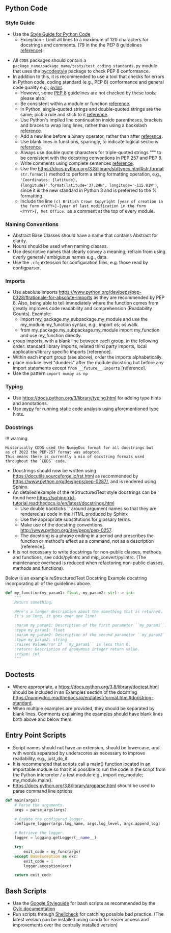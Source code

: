 
## Python Code

### Style Guide
* Use the [Style Guide for Python Code](http://www.python.org/dev/peps/pep-0008)
    * Exception - Limit all lines to a maximum of 120 characters for docstrings and comments. (79 in the the PEP 8 guidelines [reference](https://peps.python.org/pep-0008/#maximum-line-length)).
- All `CDDS` packages should contain a `package_name/package_name/tests/test_coding_standards.py` module that uses the [pycodestyle](https://pycodestyle.pycqa.org/en/latest/) package to check PEP 8 conformance.
- In addition to this, it is recommended to use a tool that checks for errors in Python code, coding standard (e.g., PEP 8) conformance and general code quality e.g., [pylint](http://www.pylint.org/).
    * However, some [PEP 8](http://www.python.org/dev/peps/pep-0008) guidelines are not checked by these tools; please also:
    * Be consistent within a module or function [reference](https://peps.python.org/pep-0008/#a-foolish-consistency-is-the-hobgoblin-of-little-minds).
    * In Python, single-quoted strings and double-quoted strings are the same; pick a rule and stick to it [reference](https://peps.python.org/pep-0008/#string-quotes).
    * Use Python's implied line continuation inside parentheses, brackets and braces to wrap long lines, rather than using a backslash [reference]().
    * Add a new line before a binary operator, rather than after [reference](https://peps.python.org/pep-0008/#should-a-line-break-before-or-after-a-binary-operator).
    * Use blank lines in functions, sparingly, to indicate logical sections [reference](https://peps.python.org/pep-0008/#blank-lines).
    * Always use double quote characters for triple-quoted strings """ to be consistent with the docstring conventions in PEP 257 and PEP 8.
    * Write comments using complete sentences [reference](https://peps.python.org/pep-0008/#comments).
    * Use the https://docs.python.org/3.8/library/stdtypes.html#str.format `str.format()` method to perform a string formatting operation, e.g., `'Coordinates: {latitude}, {longitude}'.format(latitude='37.24N', longitude='-115.81W')`, since it is the new standard in Python 3 and is preferred to the % formatting.
    * Include the line `(c) British Crown Copyright [year of creation in the form <YYYY>]-[year of last modification in the form <YYYY>], Met Office.` as a comment at the top of every module.

### Naming Conventions
- Abstract Base Classes should have a name that contains Abstract for clarity.
- Nouns should be used when naming classes.
- Use descriptive names that clearly convey a meaning; refrain from using overly general / ambiguous names e.g., data.
- Use the `.cfg` extension for configuration files, e.g. those read by configparser.

### Imports
- Use absolute imports https://www.python.org/dev/peps/pep-0328/#rationale-for-absolute-imports as they are recommended by PEP 8. Also, being able to tell immediately where the function comes from greatly improves code readability and comprehension (Readability Counts). Example:
  - import my_package.my_subpackage.my_module and use the my_module.my_function syntax, e.g., import os; os.walk.
  - from my_package.my_subpackage.my_module import my_function and use my_function directly.
- group imports, with a blank line between each group, in the following order: standard library imports, related third party imports, local application/library specific imports [reference].
- Within each import group (see above), order the imports alphabetically.
- place module level "dunders" after the module docstring but before any import statements except `from __future__ imports` [reference].
- Use the pattern `import numpy as np`

### Typing
- Use https://docs.python.org/3/library/typing.html for adding type hints and annotations.
- Use [mypy](https://mypy.readthedocs.io/en/stable/) for running static code analysis using aforementioned type hints.

### Docstrings

!!! warning

    Historically CDDS used the NumpyDoc format for all docstrings but
    as of 2022 the PEP-257 format was adopted.
    This means there is currently a mix of docstring formats used
    throughout the `CDDS` code.

- Docstrings should now be written using https://docutils.sourceforge.io/rst.html as recommended by https://www.python.org/dev/peps/pep-0287/, and is rendered using Sphinx.
- An detailed example of the reStructuredText style docstrings can be found here https://sphinx-rtd-tutorial.readthedocs.io/en/latest/docstrings.html
    - Use double backticks `` around argument names so that they are rendered as code in the HTML produced by Sphinx
    - Use the appropriate substitutions for glossary terms.
    - Make use of the docstring conventions http://www.python.org/dev/peps/pep-0257.
    - The docstring is a phrase ending in a period and prescribes the function or method's effect as a command, not as a description [reference].
- It is not necessary to write docstrings for non-public classes, methods and functions, see cdds/pylintrc and mip_convert/pylintrc. (The maintenance overhead is reduced when refactoring non-public classes, methods and functions).

Below is an example reStructuredText Docstring Example docstring incorporating all of the guidelines above.

```python
def my_function(my_param1: float, my_param2: str) -> int:
    """
    Return something.

    Here's a longer description about the something that is returned.
    It's so long, it goes over one line!

    :param my_param1: Description of the first parameter ``my_param1``.
    :type my_param1: float
    :param my_param2: Description of the second parameter ``my_param2``.
    :type my_param2: string
    :raises ValueError If ``my_param1`` is less than 0.
    :return: Description of anonymous integer return value.
    :rtype: int
    """
```

## Doctests
- Where appropriate, a https://docs.python.org/3.8/library/doctest.html should be included in an Examples section of the docstring https://numpydoc.readthedocs.io/en/latest/format.html#docstring-standard.
- When multiple examples are provided, they should be separated by blank lines. Comments explaining the examples should have blank lines both above and below them.

## Entry Point Scripts
- Script names should not have an extension, should be lowercase, and with words separated by underscores as necessary to improve readability, e.g., just_do_it.
- It is recommended that scripts call a main() function located in an importable module so that it is possible to run the code in the script from the Python interpreter / a test module e.g., import my_module; my_module.main().
- https://docs.python.org/3.8/library/argparse.html should be used to parse command line options.

```python
def main(args):
    # Parse the arguments.
    args = parse_args(args)

    # Create the configured logger.
    configure_logger(args.log_name, args.log_level, args.append_log)

    # Retrieve the logger.
    logger = logging.getLogger(__name__)

    try:
        exit_code = my_func(args)
    except BaseException as exc:
        exit_code = 1
        logger.exception(exc)

    return exit_code
```

## Bash Scripts
- Use the [Google Styleguide](https://google.github.io/styleguide/shellguide.html) for bash scripts as recommended by the [Cylc documentation](https://cylc.github.io/cylc-doc/stable/html/workflow-design-guide/general-principles.html#coding-standards)
- Run scripts through [Shellcheck](https://www.shellcheck.net/) for catching possible bad practice. (The latest version can be installed using conda for easier access and improvements over the centrally installed version)
